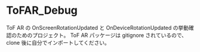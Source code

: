# ToFAR_Debug

ToF AR の OnScreenRotationUpdated と OnDeviceRotationUpdated の挙動確認のためのプロジェクト。
ToF AR パッケージは gitignore されているので、clone 後に自分でインポートしてください。
